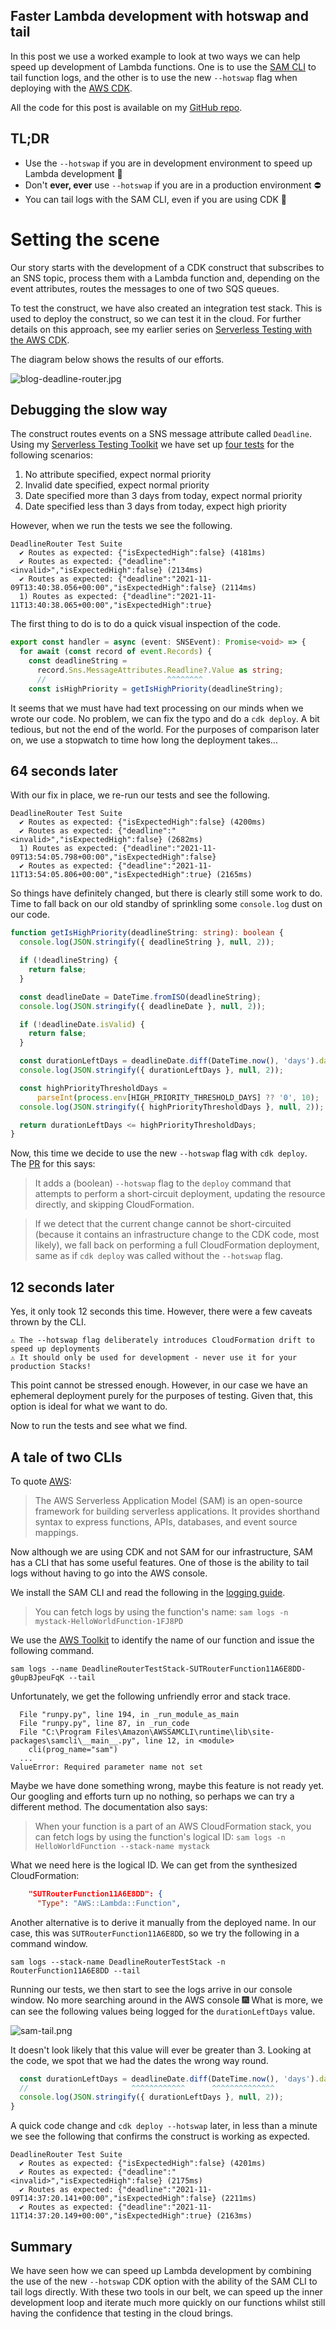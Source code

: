 ## Faster Lambda development with hotswap and tail

In this post we use a worked example to look at two ways we can help speed up development of Lambda functions. One is to use the [SAM CLI](https://docs.aws.amazon.com/serverless-application-model/latest/developerguide/serverless-getting-started.html) to tail function logs, and the other is to use the new `--hotswap` flag when deploying with the [AWS CDK](https://docs.aws.amazon.com/cdk/latest/guide/cli.html).

All the code for this post is available on my [GitHub repo](https://github.com/andybalham/blog-source-code/tree/master/hotswap-and-tail).

## TL;DR

- Use the `--hotswap` if you are in development environment to speed up Lambda development 💨
- Don't **ever, ever** use `--hotswap` if you are in a production environment ⛔
- You can tail logs with the SAM CLI, even if you are using CDK 📃

# Setting the scene

Our story starts with the development of a CDK construct that subscribes to an SNS topic, process them with a Lambda function and, depending on the event attributes, routes the messages to one of two SQS queues.

To test the construct, we have also created an integration test stack. This is used to deploy the construct, so we can test it in the cloud. For further details on this approach, see my earlier series on [Serverless Testing with the AWS CDK](https://www.10printiamcool.com/series/integration-test-with-cdk). 

The diagram below shows the results of our efforts.

![blog-deadline-router.jpg](https://cdn.hashnode.com/res/hashnode/image/upload/v1636816385188/YGaz_6suM.jpeg)

## Debugging the slow way

The construct routes events on a SNS message attribute called `Deadline`. Using my [Serverless Testing Toolkit](https://www.npmjs.com/package/@andybalham/sls-testing-toolkit) we have set up [four tests](https://github.com/andybalham/blog-source-code/blob/master/hotswap-and-tail/test/DeadlineRouter.test.ts) for the following scenarios:

1. No attribute specified, expect normal priority
1. Invalid date specified, expect normal priority
1. Date specified more than 3 days from today, expect normal priority
1. Date specified less than 3 days from today, expect high priority

However, when we run the tests we see the following.

```
DeadlineRouter Test Suite
  ✔ Routes as expected: {"isExpectedHigh":false} (4181ms)
  ✔ Routes as expected: {"deadline":"<invalid>","isExpectedHigh":false} (2134ms)
  ✔ Routes as expected: {"deadline":"2021-11-09T13:40:38.056+00:00","isExpectedHigh":false} (2114ms)
  1) Routes as expected: {"deadline":"2021-11-11T13:40:38.065+00:00","isExpectedHigh":true}
```

The first thing to do is to do a quick visual inspection of the code.

```TypeScript
export const handler = async (event: SNSEvent): Promise<void> => {
  for await (const record of event.Records) {
    const deadlineString =
      record.Sns.MessageAttributes.Readline?.Value as string;
      //                           ^^^^^^^^
    const isHighPriority = getIsHighPriority(deadlineString);
```

It seems that we must have had text processing on our minds when we wrote our code. No problem, we can fix the typo and do a `cdk deploy`. A bit tedious, but not the end of the world. For the purposes of comparison later on, we use a stopwatch to time how long the deployment takes...

## 64 seconds later

With our fix in place, we re-run our tests and see the following.

```
DeadlineRouter Test Suite
  ✔ Routes as expected: {"isExpectedHigh":false} (4200ms)
  ✔ Routes as expected: {"deadline":"<invalid>","isExpectedHigh":false} (2682ms)
  1) Routes as expected: {"deadline":"2021-11-09T13:54:05.798+00:00","isExpectedHigh":false}
  ✔ Routes as expected: {"deadline":"2021-11-11T13:54:05.806+00:00","isExpectedHigh":true} (2165ms)
```

So things have definitely changed, but there is clearly still some work to do. Time to fall back on our old standby of sprinkling some `console.log` dust on our code.

```TypeScript
function getIsHighPriority(deadlineString: string): boolean {
  console.log(JSON.stringify({ deadlineString }, null, 2));

  if (!deadlineString) {
    return false;
  }

  const deadlineDate = DateTime.fromISO(deadlineString);
  console.log(JSON.stringify({ deadlineDate }, null, 2));

  if (!deadlineDate.isValid) {
    return false;
  }

  const durationLeftDays = deadlineDate.diff(DateTime.now(), 'days').days;
  console.log(JSON.stringify({ durationLeftDays }, null, 2));

  const highPriorityThresholdDays =
      parseInt(process.env[HIGH_PRIORITY_THRESHOLD_DAYS] ?? '0', 10);
  console.log(JSON.stringify({ highPriorityThresholdDays }, null, 2));

  return durationLeftDays <= highPriorityThresholdDays;
}
```

Now, this time we decide to use the new `--hotswap` flag with `cdk deploy`. The [PR](https://github.com/aws/aws-cdk/pull/15748) for this says:

> It adds a (boolean) `--hotswap` flag to the `deploy` command that attempts to perform a short-circuit deployment, updating the resource directly, and skipping CloudFormation.

> If we detect that the current change cannot be short-circuited (because it contains an infrastructure change to the CDK code, most likely), we fall back on performing a full CloudFormation deployment, same as if `cdk deploy` was called without the `--hotswap` flag.

## 12 seconds later

Yes, it only took 12 seconds this time. However, there were a few caveats thrown by the CLI.

```
⚠️ The --hotswap flag deliberately introduces CloudFormation drift to speed up deployments
⚠️ It should only be used for development - never use it for your production Stacks!
```

This point cannot be stressed enough. However, in our case we have an ephemeral deployment purely for the purposes of testing. Given that, this option is ideal for what we want to do.

Now to run the tests and see what we find.

## A tale of two CLIs

To quote [AWS](https://aws.amazon.com/serverless/sam/):

> The AWS Serverless Application Model (SAM) is an open-source framework for building serverless applications. It provides shorthand syntax to express functions, APIs, databases, and event source mappings.

Now although we are using CDK and not SAM for our infrastructure, SAM has a CLI that has some useful features. One of those is the ability to tail logs without having to go into the AWS console.

We install the SAM CLI and read the following in the [logging guide](https://docs.aws.amazon.com/serverless-application-model/latest/developerguide/serverless-sam-cli-logging.html).

> You can fetch logs by using the function's name: `sam logs -n mystack-HelloWorldFunction-1FJ8PD`

We use the [AWS Toolkit](https://aws.amazon.com/visualstudiocode/) to identify the name of our function and issue the following command.

```
sam logs --name DeadlineRouterTestStack-SUTRouterFunction11A6E8DD-g0upBJpeuFqK --tail
```

Unfortunately, we get the following unfriendly error and stack trace.

```
  File "runpy.py", line 194, in _run_module_as_main
  File "runpy.py", line 87, in _run_code
  File "C:\Program Files\Amazon\AWSSAMCLI\runtime\lib\site-packages\samcli\__main__.py", line 12, in <module>
    cli(prog_name="sam")
  ...
ValueError: Required parameter name not set
```

Maybe we have done something wrong, maybe this feature is not ready yet. Our googling and efforts turn up no nothing, so perhaps we can try a different method. The documentation also says:

> When your function is a part of an AWS CloudFormation stack, you can fetch logs by using the function's logical ID: `sam logs -n HelloWorldFunction --stack-name mystack`

What we need here is the logical ID. We can get from the synthesized CloudFormation:

```json
    "SUTRouterFunction11A6E8DD": {
      "Type": "AWS::Lambda::Function",
```

Another alternative is to derive it manually from the deployed name. In our case, this was `SUTRouterFunction11A6E8DD`, so we try the following in a command window.

```
sam logs --stack-name DeadlineRouterTestStack -n RouterFunction11A6E8DD --tail
```

Running our tests, we then start to see the logs arrive in our console window. No more searching around in the AWS console 🎆 What is more, we can see the following values being logged for the `durationLeftDays` value.

![sam-tail.png](https://cdn.hashnode.com/res/hashnode/image/upload/v1636882158019/w-FKrLZ-A.png)

It doesn't look likely that this value will ever be greater than 3. Looking at the code, we spot that we had the dates the wrong way round.

```TypeScript
  const durationLeftDays = deadlineDate.diff(DateTime.now(), 'days').days;
  //                       ^^^^^^^^^^^^      ^^^^^^^^^^^^^^
  console.log(JSON.stringify({ durationLeftDays }, null, 2));
}
```

A quick code change and `cdk deploy --hotswap` later, in less than a minute we see the following that confirms the construct is working as expected.

```
DeadlineRouter Test Suite
  ✔ Routes as expected: {"isExpectedHigh":false} (4201ms)
  ✔ Routes as expected: {"deadline":"<invalid>","isExpectedHigh":false} (2175ms)
  ✔ Routes as expected: {"deadline":"2021-11-09T14:37:20.141+00:00","isExpectedHigh":false} (2211ms)
  ✔ Routes as expected: {"deadline":"2021-11-11T14:37:20.149+00:00","isExpectedHigh":true} (2163ms)
```

## Summary

We have seen how we can speed up Lambda development by combining the use of the new `--hotswap` CDK option with the ability of the SAM CLI to tail logs directly. With these two tools in our belt, we can speed up the inner development loop and iterate much more quickly on our functions whilst still having the confidence that testing in the cloud brings.